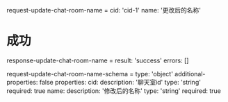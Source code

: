 request-update-chat-room-name =
  cid: 'cid-1'
  name: '更改后的名称'
# 成功
response-update-chat-room-name =
  result: 'success'
  errors: []
  
request-update-chat-room-name-schema =
  type: 'object'
  additional-properties: false
  properties:
    cid:
      description: '聊天室id'
      type: 'string'
      required: true
    name:
      description: '修改后的名称'
      type: 'string'
      required: true
